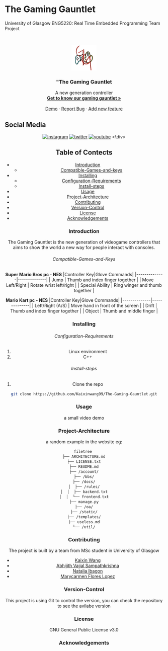 # The Gaming Gauntlet
University of Glasgow ENG5220: Real Time Embedded Programming Team Project

<!-- PROJECT SHIELDS -->

<!-- PROJECT LOGO -->
<br />

<p align="center">
  <a href="https://github.com/Kaixinwang99/The-Gaming-Gauntlet/">
    <img src="images/logo.jpeg" alt="Logo" width="80" height="80">
  </a>

  <h3 align="center">"The Gaming Gauntlet</h3>
  <p align="center">
    A new generation controller
    <br />
    <a href="https://github.com/Kaixinwang99/The-Gaming-Gauntlet/"><strong>Get to know our gaming gauntlet »</strong></a>
    <br />
    <br />
    <a href="https://github.com/Kaixinwang99/The-Gaming-Gauntlet/">Demo</a>
    ·
    <a href="https://github.com/Kaixinwang99/The-Gaming-Gauntlet/issues">Report Bug</a>
    ·
    <a href="https://github.com/Kaixinwang99/The-Gaming-Gauntlet/issues">Add new feature</a>
  </p>

</p>

## Social Media
<div align="center">
 
 [![instagram](https://upload.wikimedia.org/wikipedia/commons/thumb/a/a5/Instagram_icon.png/128px-Instagram_icon.png)](https://www.instagram.com/gaminggountlet/)
 [![twitter](https://cdn.iconscout.com/icon/free/png-128/twitter-203-493159.png)](https://twitter.com/touch_cozy_mood)
 [![youtube](https://github.com/Nishant-web/oneTouchCozyMood/blob/main/Logos/Yotube%20Logo.jpeg)](https://www.youtube.com/channel/UCEDrEHumIzCC4Mwqvb8Ef9w)
<\div>
 
## Table of Contects
- [Introduction](#Introduction)
  - [Compatible-Games-and-keys](#Compatible-Games-and-Keys)
- [Installing](#Installing)  
  - [Configuration-Requirements](#Configuration-Requirements)
  - [Install-steps](#Install-steps)
- [Usage](#Usage)  
- [Project-Architecture](#Project-Architecture)
- [Contributing](#Contributing)
- [Version-Control](#Version-Control)
- [License](#License)
- [Acknowledgements](#Acknowledgements)

### Introduction 
The Gaming Gauntlet is the new generation of videogame controllers that aims to show the world a new way for people interact with consoles.

###### Compatible-Games-and-Keys
<b>Super Mario Bros pc - NES</b>
|Controller Key|Glove Commands|
|--------------|--------------|
| Jump | Thumb and index finger together |
| Move Left/Right | Rotate wrist left/right |
| Special Ability | Ring winger and thumb together |


<b>Mario Kart pc - NES</b>
|Controller Key|Glove Commands|
|--------------|--------------|
| Left/Right (A/S) | Move hand in front of the screen |
| Drift | Thumb and index finger together  |
| Object | Thumb and middle finger |
    

### Installing

###### Configuration-Requirements

1. Linux environment 
2. C++

###### Install-steps

1. Clone the repo

```sh
git clone https://github.com/Kaixinwang99/The-Gaming-Gauntlet.git
```
### Usage
a small video demo
### Project-Architecture
a random example in the website
eg:

```
filetree 
├── ARCHITECTURE.md
├── LICENSE.txt
├── README.md
├── /account/
├── /bbs/
├── /docs/
│  ├── /rules/
│  │  ├── backend.txt
│  │  └── frontend.txt
├── manage.py
├── /oa/
├── /static/
├── /templates/
├── useless.md
└── /util/

```

### Contributing

The project is built by a team from MSc student in University of Glasgow
* [Kaixin Wang](https://github.com/Kaixinwang99) 
* [Abhijith Vajjal Sampathkrishna](https://github.com/ajsampathk) 
* [Natalia Ibagon](https://github.com/nibagon) 
* [Marycarmen Flores Lopez](https://github.com/marycarmen1999) 


### Version-Control

This project is using Git to control the version, you can check the repository to see the avilabe version


### License

GNU General Public License v3.0

### Acknowledgements

